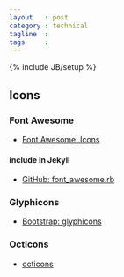 ```yaml
---
layout   : post
category : technical
tagline  : 
tags     : 
---
```

{% include JB/setup %}

## Icons

### Font Awesome

- [Font Awesome: Icons](http://fontawesome.io/icons/)

#### include in Jekyll

- [GitHub: font_awesome.rb](https://gist.githubusercontent.com/23maverick23/8532525/raw/889b323d8049638b65cf21d4ceb699f18014f96e/font_awesome.rb)

### Glyphicons

- [Bootstrap: glyphicons](http://getbootstrap.com/components/#glyphicons)

### Octicons

- [octicons](https://octicons.github.com/)
